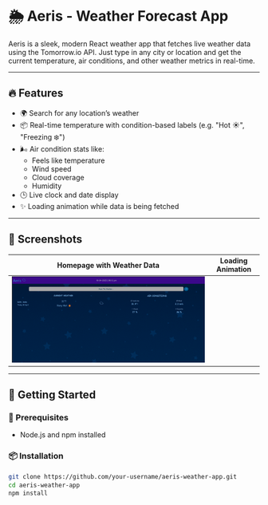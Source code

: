 # 🌦️ Aeris - Weather Forecast App

Aeris is a sleek, modern React weather app that fetches live weather data using the Tomorrow.io API. Just type in any city or location and get the current temperature, air conditions, and other weather metrics in real-time.

---

## 🔥 Features

- 🌍 Search for any location’s weather
- 📦 Real-time temperature with condition-based labels (e.g. "Hot ☀️", "Freezing ❄️")
- 🌬️ Air condition stats like:
  - Feels like temperature
  - Wind speed
  - Cloud coverage
  - Humidity
- 🕒 Live clock and date display
- ✨ Loading animation while data is being fetched

---

## 📸 Screenshots

| Homepage with Weather Data | Loading Animation |
| -------------------------- | ----------------- |
| ![Screenshot 1](SS/SS.png) |

---

## 🚀 Getting Started

### 🔧 Prerequisites

- Node.js and npm installed

### 📦 Installation

```bash
git clone https://github.com/your-username/aeris-weather-app.git
cd aeris-weather-app
npm install
```

